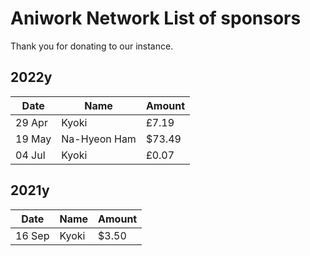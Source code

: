 # Aniwork Network List of sponsors
Thank you for donating to our instance.

## 2022y
| Date | Name | Amount |
|------|------|--------|
|29 Apr|Kyoki|£7.19|
|19 May|Na-Hyeon Ham|$73.49|
|04 Jul|Kyoki|£0.07|

## 2021y
| Date | Name | Amount |
|------|------|--------|
|16 Sep|Kyoki|$3.50|
